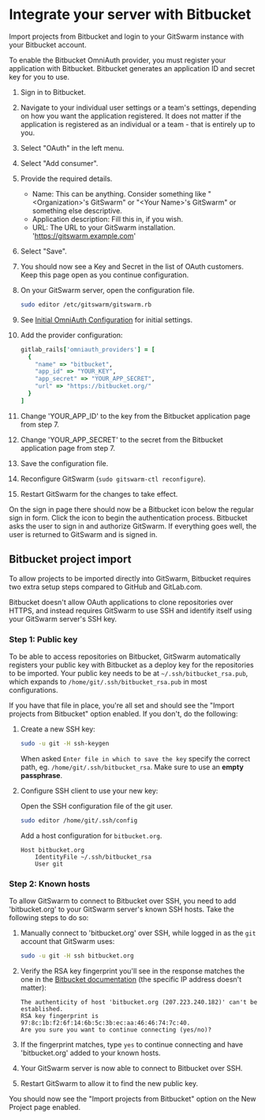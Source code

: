 # Integrate your server with Bitbucket

Import projects from Bitbucket and login to your GitSwarm instance with
your Bitbucket account.

To enable the Bitbucket OmniAuth provider, you must register your
application with Bitbucket. Bitbucket generates an application ID and
secret key for you to use.

1.  Sign in to Bitbucket.

1.  Navigate to your individual user settings or a team's settings,
    depending on how you want the application registered. It does not
    matter if the application is registered as an individual or a team -
    that is entirely up to you.

1.  Select "OAuth" in the left menu.

1.  Select "Add consumer".

1.  Provide the required details.
    - Name: This can be anything. Consider something like
      "\<Organization\>'s GitSwarm" or "\<Your Name\>'s GitSwarm" or
      something else descriptive.
    - Application description: Fill this in, if you wish.
    - URL: The URL to your GitSwarm installation.
      'https://gitswarm.example.com'

1.  Select "Save".

1.  You should now see a Key and Secret in the list of OAuth customers.
    Keep this page open as you continue configuration.

1.  On your GitSwarm server, open the configuration file.

    ```bash
    sudo editor /etc/gitswarm/gitswarm.rb
    ```

1.  See [Initial OmniAuth
    Configuration](omniauth.md#initial-omniauth-configuration) for initial
    settings.

1.  Add the provider configuration:

    ```ruby
    gitlab_rails['omniauth_providers'] = [
      {
        "name" => "bitbucket",
        "app_id" => "YOUR_KEY",
        "app_secret" => "YOUR_APP_SECRET",
        "url" => "https://bitbucket.org/"
      }
    ]
    ```

1.  Change 'YOUR_APP_ID' to the key from the Bitbucket application page
    from step 7.

1.  Change 'YOUR_APP_SECRET' to the secret from the Bitbucket application
    page from step 7.

1.  Save the configuration file.

1.  Reconfigure GitSwarm (```sudo gitswarm-ctl reconfigure```).

1.  Restart GitSwarm for the changes to take effect.

On the sign in page there should now be a Bitbucket icon below the regular
sign in form. Click the icon to begin the authentication process.
Bitbucket asks the user to sign in and authorize GitSwarm. If everything
goes well, the user is returned to GitSwarm and is signed in.

## Bitbucket project import

To allow projects to be imported directly into GitSwarm, Bitbucket requires
two extra setup steps compared to GitHub and GitLab.com.

Bitbucket doesn't allow OAuth applications to clone repositories over
HTTPS, and instead requires GitSwarm to use SSH and identify itself using
your GitSwarm server's SSH key.

### Step 1: Public key

To be able to access repositories on Bitbucket, GitSwarm automatically
registers your public key with Bitbucket as a deploy key for the
repositories to be imported. Your public key needs to be at
`~/.ssh/bitbucket_rsa.pub`, which expands to
`/home/git/.ssh/bitbucket_rsa.pub` in most configurations.

If you have that file in place, you're all set and should see the "Import
projects from Bitbucket" option enabled. If you don't, do the following:

1.  Create a new SSH key:

    ```bash
    sudo -u git -H ssh-keygen
    ```

    When asked `Enter file in which to save the key` specify the correct
    path, eg. `/home/git/.ssh/bitbucket_rsa`.
    Make sure to use an **empty passphrase**.

1.  Configure SSH client to use your new key:

    Open the SSH configuration file of the git user.

    ```bash
    sudo editor /home/git/.ssh/config
    ```

    Add a host configuration for `bitbucket.org`.

    ```
    Host bitbucket.org
        IdentityFile ~/.ssh/bitbucket_rsa
        User git
    ```

### Step 2: Known hosts

To allow GitSwarm to connect to Bitbucket over SSH, you need to add
'bitbucket.org' to your GitSwarm server's known SSH hosts. Take the
following steps to do so:

1.  Manually connect to 'bitbucket.org' over SSH, while logged in as the
    `git` account that GitSwarm uses:

    ```bash
    sudo -u git -H ssh bitbucket.org
    ```

1.  Verify the RSA key fingerprint you'll see in the response matches the
    one in the [Bitbucket
    documentation](https://confluence.atlassian.com/display/BITBUCKET/Use+the+SSH+protocol+with+Bitbucket#UsetheSSHprotocolwithBitbucket-KnownhostorBitbucket'spublickeyfingerprints)
    (the specific IP address doesn't matter):

    ```
    The authenticity of host 'bitbucket.org (207.223.240.182)' can't be established.
    RSA key fingerprint is 97:8c:1b:f2:6f:14:6b:5c:3b:ec:aa:46:46:74:7c:40.
    Are you sure you want to continue connecting (yes/no)?
    ```

1. If the fingerprint matches, type `yes` to continue connecting and have
   'bitbucket.org' added to your known hosts.

1. Your GitSwarm server is now able to connect to Bitbucket over SSH.

1. Restart GitSwarm to allow it to find the new public key.

You should now see the "Import projects from Bitbucket" option on the New
Project page enabled.
